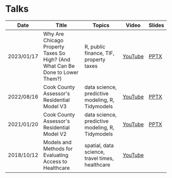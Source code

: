 # Talks

| Date       | Title                                                  | Topics                                          | Video                                   | Slides                                                             |
|------------|--------------------------------------------------------|-------------------------------------------------|-----------------------------------------|--------------------------------------------------------------------|
| 2023/01/17 | Why Are Chicago Property Taxes So High? (And What Can Be Done to Lower Them?) | R, public finance, TIF, property taxes            | [YouTube](https://youtu.be/0F-iqRj4yR0) | [PPTX](Chi%20Hack%20Night/Chi%20Hack%20Night%202023-01-17.pptx) |
| 2022/08/16 | Cook County Assessor's Residential Model V3            | data science, predictive modeling, R, Tidymodels            | [YouTube](https://youtu.be/h0pwAr-WYxI) | [PPTX](Chi%20Hack%20Night/Chi%20Hack%20Night%202022-08-16.pptx) |
| 2021/01/20 | Cook County Assessor's Residential Model V2            | data science, predictive modeling, R, Tidymodels            | [YouTube](https://youtu.be/6rd-xYJb27Q) | [PPTX](Chi%20Hack%20Night/Chi%20Hack%20Night%202021-01-20.pptx) |
| 2018/10/12 | Models and Methods for Evaluating Access to Healthcare | spatial, data science, travel times, healthcare | [YouTube](https://youtu.be/NS_sSYTLx_E) |                                                                    |
